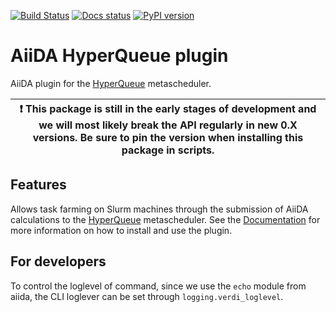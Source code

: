 [![Build Status](https://github.com/aiidateam/aiida-hyperqueue/workflows/ci/badge.svg?branch=main)](https://github.com/aiidateam/aiida-hyperqueue/actions)
[![Docs status](https://readthedocs.org/projects/aiida-hyperqueue/badge)](http://aiida-hyperqueue.readthedocs.io/)
[![PyPI version](https://badge.fury.io/py/aiida-hyperqueue.svg)](https://badge.fury.io/py/aiida-hyperqueue)

# AiiDA HyperQueue plugin

AiiDA plugin for the [HyperQueue](https://github.com/It4innovations/hyperqueue) metascheduler.

| ❗️ This package is still in the early stages of development and we will most likely break the API regularly in new 0.X versions. Be sure to pin the version when installing this package in scripts.|
|---|

## Features

Allows task farming on Slurm machines through the submission of AiiDA calculations to the [HyperQueue](https://github.com/It4innovations/hyperqueue) metascheduler.
See the [Documentation](http://aiida-hyperqueue.readthedocs.io/) for more information on how to install and use the plugin.

## For developers

To control the loglevel of command, since we use the `echo` module from aiida, the CLI loglever can be set through `logging.verdi_loglevel`.
